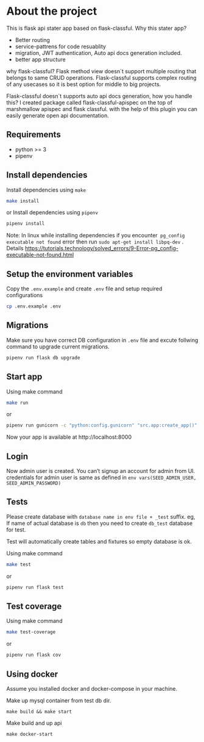 # About the project
This is flask api stater app based on flask-classful.
Why this stater app?
- Better routing
- service-pattrens for code resuablity
- migration, JWT authentication, Auto api docs generation included.
- better app structure

why flask-classful?
Flask method view doesn`t support multiple routing that belongs to same CRUD operations.
Flask-classful supports complex routing of any usecases so it is best option for middle to big projects.

Flask-classful doesn`t supports auto api docs generation, how you handle this?
I created package called flask-classful-apispec on the top of marshmallow apispec and flask classful.
with the help of this plugin you can easily generate open api documentation.



## Requirements

* python >= 3
* pipenv

## Install dependencies
 Install dependencies using `make`
```bash
make install
```
or Install dependencies using `pipenv`
```bash
pipenv install
```
Note:  In linux while installing dependencies if you encounter` pg_config executable not found` error then run
`sudo apt-get install libpq-dev` .
Details https://tutorials.technology/solved_errors/9-Error-pg_config-executable-not-found.html

## Setup the environment variables

Copy the `.env.example` and create `.env` file and setup required configurations

```bash
cp .env.example .env
```

## Migrations
Make sure you have correct DB configuration in `.env` file and excute follwing command to upgrade current migrations.

```bash
pipenv run flask db upgrade
```

## Start app
 Using make command
```bash
make run
```
 or

 ```bash
pipenv run gunicorn -c "python:config.gunicorn" "src.app:create_app()"
```
Now your app is available at http://localhost:8000

## Login

 Now admin user is created. You can’t signup an account for admin from UI.
credentials for admin user is same as defined in `env vars(SEED_ADMIN_USER, SEED_ADMIN_PASSWORD)`

## Tests
Please create database with `database name in env file + _test` suffix. eg, If name of actual database is `db`
then you need to create `db_test` database for test.

Test will automatically create tables and fixtures so empty database is ok.

Using make command
```bash
make test
```
 or

 ```bash
pipenv run flask test
```

## Test coverage
Using make command
```bash
make test-coverage
```
 or

 ```bash
pipenv run flask cov
```

## Using docker
Assume you installed docker and docker-compose in your machine.

Make up mysql container from test db dir.
 ```
make build && make start
```
 Make build and up api
 ```
make docker-start
```
